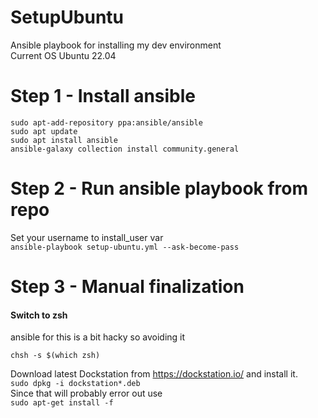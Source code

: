 # SetupUbuntu
Ansible playbook for installing my dev environment  
Current OS Ubuntu 22.04

# Step 1 - Install ansible
``
sudo apt-add-repository ppa:ansible/ansible
``  
``
sudo apt update
``  
``
sudo apt install ansible
``    
``
ansible-galaxy collection install community.general
``  

# Step 2 - Run ansible playbook from repo
Set your username to install_user var  
``
ansible-playbook setup-ubuntu.yml --ask-become-pass
``

# Step 3 - Manual finalization

#### Switch to zsh
ansible for this is a bit hacky so avoiding it

``
chsh -s $(which zsh)
``

Download latest Dockstation from https://dockstation.io/ and install it.  
``
sudo dpkg -i dockstation*.deb
``  
Since that will probably error out use  
``
sudo apt-get install -f
``  